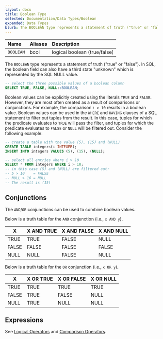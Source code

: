 ```yaml
---
layout: docu
title: Boolean Type
selected: Documentation/Data Types/Boolean
expanded: Data Types
blurb: The BOOLEAN type represents a statement of truth ("true" or "false").
---
```


| Name | Aliases | Description |
|:---|:---|:---|
| `BOOLEAN` | bool | logical boolean (true/false) |

The `BOOLEAN` type represents a statement of truth ("true" or "false"). In SQL, the boolean field can also have a third state "unknown" which is represented by the SQL NULL value.

```sql
-- select the three possible values of a boolean column
SELECT TRUE, FALSE, NULL::BOOLEAN;
```

Boolean values can be explicitly created using the literals `TRUE` and `FALSE`. However, they are most often created as a result of comparisons or conjunctions. For example, the comparison `i > 10` results in a boolean value. Boolean values can be used in the `WHERE` and `HAVING` clauses of a SQL statement to filter out tuples from the result. In this case, tuples for which the predicate evaluates to `TRUE` will pass the filter, and tuples for which the predicate evaluates to `FALSE` or `NULL` will be filtered out. Consider the following example:

```sql
-- create a table with the value (5), (15) and (NULL)
CREATE TABLE integers(i INTEGER);
INSERT INTO integers VALUES (5), (15), (NULL);

-- select all entries where i > 10
SELECT * FROM integers WHERE i > 10;
-- in this case (5) and (NULL) are filtered out:
-- 5 > 10    = FALSE
-- NULL > 10 = NULL
-- The result is (15)
```

## Conjunctions
The `AND`/`OR` conjunctions can be used to combine boolean values.

Below is a truth table for the `AND` conjunction (i.e., `x AND y`).

|  X  | X AND TRUE  | X AND FALSE | X AND NULL  |
|-------|-------|-------|-------|
| TRUE  | TRUE  | FALSE | NULL  |
| FALSE | FALSE | FALSE | FALSE |
| NULL  | NULL  | FALSE | NULL  |

Below is a truth table for the `OR` conjunction (i.e., `x OR y`).

|  X   | X OR TRUE | X OR FALSE | X OR NULL |
|-------|------|-------|------|
| TRUE  | TRUE | TRUE  | TRUE |
| FALSE | TRUE | FALSE | NULL |
| NULL  | TRUE | NULL  | NULL |

## Expressions
See [Logical Operators](../expressions/logical_operators) and [Comparison Operators](../expressions/comparison_operators).
